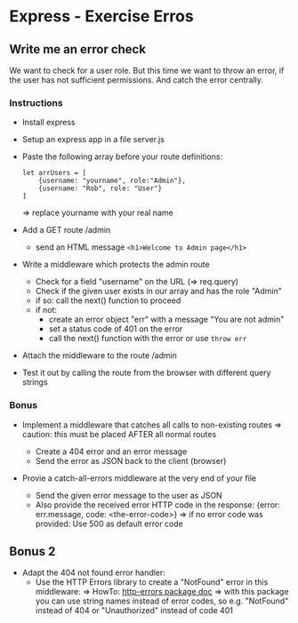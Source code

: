 # Express - Exercise Erros

## Write me an error check

We want to check for a user role. But this time we want to throw an error, if the user has not sufficient permissions. And catch the error centrally.


### Instructions

* Install express
* Setup an express app in a file server.js
* Paste the following array before your route definitions:
    ```
    let arrUsers = [
        {username: "yourname", role:"Admin"},
        {username: "Rob", role: "User"}
    ]
    ```
    => replace yourname with your real name

* Add a GET route /admin
    * send an HTML message `<h1>Welcome to Admin page</h1>`

* Write a middleware which protects the admin route
    * Check for a field "username" on the URL (=> req.query)
    * Check if the given user exists in our array and has the role "Admin"
    * if so: call the next() function to proceed
    * if not:
        * create an error object "err" with a message "You are not admin"
        * set a status code of 401 on the error
        * call the next() function with the error or use `throw err`

* Attach the middleware to the route /admin

* Test it out by calling the route from the browser
    with different query strings


### Bonus

* Implement a middleware that catches all calls to non-existing routes 
    => caution: this must be placed AFTER all normal routes
    * Create a 404 error and an error message
    * Send the error as JSON back to the client (browser)

* Provie a catch-all-errors middleware at the very end of your file
    * Send the given error message to the user as JSON
    * Also provide the received error HTTP code in the response:
        {error: err.message, code: \<the-error-code\>}
    => if no error code was provided: Use 500 as default error code

## Bonus 2

* Adapt the 404 not found error handler:
    * Use the HTTP Errors library to create a "NotFound" error in this middleware:
    => HowTo: [http-errors package doc](https://www.npmjs.com/package/http-errors)
    => with this package you can use string names instead of error codes, so e.g. "NotFound" instead of 404 or "Unauthorized" instead of code 401
